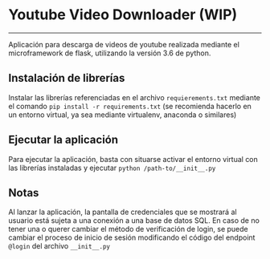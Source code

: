 # Youtube Video Downloader (WIP)
-----------------------------------

Aplicación para descarga de videos de youtube realizada mediante el microframework de flask, utilizando la versión 3.6 de python.


## Instalación de librerías

Instalar las librerías referenciadas en el archivo ``requierements.txt`` mediante el comando ``pip install -r requirements.txt`` (se recomienda hacerlo en un entorno virtual, ya sea mediante virtualenv, anaconda o similares)

## Ejecutar la aplicación

Para ejecutar la aplicación, basta con situarse activar el entorno virtual con las librerías instaladas y ejecutar ``python /path-to/__init__.py``

## Notas

Al lanzar la aplicación, la pantalla de credenciales que se mostrará al usuario está sujeta a una conexión a una base de datos SQL. En caso de no tener una o querer cambiar el método de verificación de login, se puede cambiar el proceso de inicio de sesión modificando el código del endpoint ``@login`` del archivo ``__init__.py``


